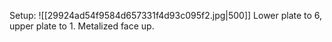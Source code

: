 Setup:
![[29924ad54f9584d657331f4d93c095f2.jpg|500]]
Lower plate to 6, upper plate to 1. Metalized face up. 
